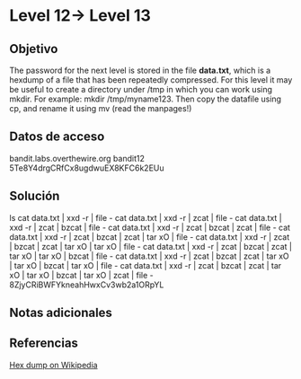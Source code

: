 
# Level 12→ Level 13

## Objetivo
The password for the next level is stored in the file **data.txt**, which is a hexdump of a file that has been repeatedly compressed. For this level it may be useful to create a directory under /tmp in which you can work using mkdir. For example: mkdir /tmp/myname123. Then copy the datafile using cp, and rename it using mv (read the manpages!)
## Datos de acceso
bandit.labs.overthewire.org
bandit12
5Te8Y4drgCRfCx8ugdwuEX8KFC6k2EUu

## Solución
ls
cat data.txt | xxd -r | file -
cat data.txt | xxd -r | zcat | file -
cat data.txt | xxd -r | zcat | bzcat | file -
cat data.txt | xxd -r | zcat | bzcat | zcat | file -
cat data.txt | xxd -r | zcat | bzcat | zcat | tar xO | file -
cat data.txt | xxd -r | zcat | bzcat | zcat | tar xO | tar xO | file -
cat data.txt | xxd -r | zcat | bzcat | zcat | tar xO | tar xO | bzcat | file -
cat data.txt | xxd -r | zcat | bzcat | zcat | tar xO | tar xO | bzcat | tar xO | file -
cat data.txt | xxd -r | zcat | bzcat | zcat | tar xO | tar xO | bzcat | tar xO | zcat | file -
8ZjyCRiBWFYkneahHwxCv3wb2a1ORpYL
## Notas adicionales

## Referencias
[Hex dump on Wikipedia](https://en.wikipedia.org/wiki/Hex_dump)
